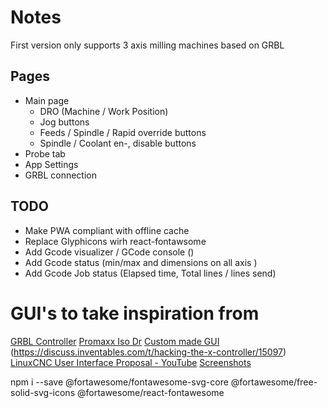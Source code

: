 # Notes
First version only supports 3 axis milling machines based on GRBL


## Pages
- Main page
	- DRO (Machine / Work Position)
	- Jog buttons
	- Feeds / Spindle / Rapid override buttons
	- Spindle / Coolant en-, disable buttons
- Probe tab
- App Settings
- GRBL connection


## TODO
- Make PWA compliant with offline cache
- Replace Glyphicons wirh react-fontawsome
- Add Gcode visualizer / GCode console ()
- Add Gcode status (min/max and dimensions on all axis )
- Add Gcode Job status (Elapsed time, Total lines / lines send)


# GUI's to take inspiration from
<a name="gui-1"></a>[GRBL Controller](https://zeevy.github.io/grblcontroller/file-streaming-panel.html)
<a name="gui-2"></a>[Promaxx Iso Dr](http://www.promax.it/products/IsoDr)
<a name="gui-3"></a>[Custom made GUI](https://discuss-assets.s3.amazonaws.com/original/2X/4/4aeea29f55550e8151bcb66ef948eafa1c61d467.jpg) (https://discuss.inventables.com/t/hacking-the-x-controller/15097)
<a name="gui-4"></a>[LinuxCNC User Interface Proposal - YouTube](https://www.youtube.com/watch?v=lRZ_AMuayoM) [Screenshots](https://forum.linuxcnc.org/media/kunena/attachments/24125/Thumbs.jpg)


npm i --save @fortawesome/fontawesome-svg-core @fortawesome/free-solid-svg-icons @fortawesome/react-fontawesome